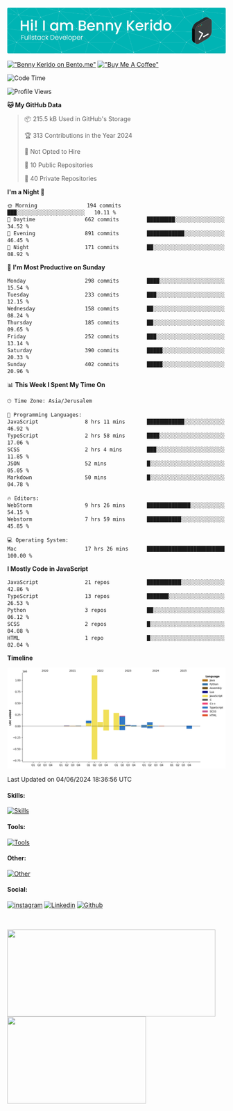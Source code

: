 ![Header](./header.png)

[!["Benny Kerido on Bento.me"](https://img.shields.io/badge/Benny%20Kerido-purple?logo=bento)](https://www.bento.me/bennykerido)&nbsp;[!["Buy Me A Coffee"](https://img.shields.io/badge/%F0%9F%8D%BABuy%20Me%20A%20Beer-black.svg)](https://www.buymeacoffee.com/bennykerido)
<!--START_SECTION:waka-->
![Code Time](http://img.shields.io/badge/Code%20Time-679%20hrs%2053%20mins-blue)

![Profile Views](http://img.shields.io/badge/Profile%20Views-0-blue)

**🐱 My GitHub Data** 

> 📦 215.5 kB Used in GitHub's Storage 
 > 
> 🏆 313 Contributions in the Year 2024
 > 
> 🚫 Not Opted to Hire
 > 
> 📜 10 Public Repositories 
 > 
> 🔑 40 Private Repositories 
 > 
**I'm a Night 🦉** 

```text
🌞 Morning                194 commits         ███░░░░░░░░░░░░░░░░░░░░░░   10.11 % 
🌆 Daytime                662 commits         █████████░░░░░░░░░░░░░░░░   34.52 % 
🌃 Evening                891 commits         ████████████░░░░░░░░░░░░░   46.45 % 
🌙 Night                  171 commits         ██░░░░░░░░░░░░░░░░░░░░░░░   08.92 % 
```
📅 **I'm Most Productive on Sunday** 

```text
Monday                   298 commits         ████░░░░░░░░░░░░░░░░░░░░░   15.54 % 
Tuesday                  233 commits         ███░░░░░░░░░░░░░░░░░░░░░░   12.15 % 
Wednesday                158 commits         ██░░░░░░░░░░░░░░░░░░░░░░░   08.24 % 
Thursday                 185 commits         ██░░░░░░░░░░░░░░░░░░░░░░░   09.65 % 
Friday                   252 commits         ███░░░░░░░░░░░░░░░░░░░░░░   13.14 % 
Saturday                 390 commits         █████░░░░░░░░░░░░░░░░░░░░   20.33 % 
Sunday                   402 commits         █████░░░░░░░░░░░░░░░░░░░░   20.96 % 
```


📊 **This Week I Spent My Time On** 

```text
🕑︎ Time Zone: Asia/Jerusalem

💬 Programming Languages: 
JavaScript               8 hrs 11 mins       ████████████░░░░░░░░░░░░░   46.92 % 
TypeScript               2 hrs 58 mins       ████░░░░░░░░░░░░░░░░░░░░░   17.06 % 
SCSS                     2 hrs 4 mins        ███░░░░░░░░░░░░░░░░░░░░░░   11.85 % 
JSON                     52 mins             █░░░░░░░░░░░░░░░░░░░░░░░░   05.05 % 
Markdown                 50 mins             █░░░░░░░░░░░░░░░░░░░░░░░░   04.78 % 

🔥 Editors: 
WebStorm                 9 hrs 26 mins       ██████████████░░░░░░░░░░░   54.15 % 
Webstorm                 7 hrs 59 mins       ███████████░░░░░░░░░░░░░░   45.85 % 

💻 Operating System: 
Mac                      17 hrs 26 mins      █████████████████████████   100.00 % 
```

**I Mostly Code in JavaScript** 

```text
JavaScript               21 repos            ███████████░░░░░░░░░░░░░░   42.86 % 
TypeScript               13 repos            ███████░░░░░░░░░░░░░░░░░░   26.53 % 
Python                   3 repos             ██░░░░░░░░░░░░░░░░░░░░░░░   06.12 % 
SCSS                     2 repos             █░░░░░░░░░░░░░░░░░░░░░░░░   04.08 % 
HTML                     1 repo              █░░░░░░░░░░░░░░░░░░░░░░░░   02.04 % 
```



**Timeline**

![Lines of Code chart](https://raw.githubusercontent.com/bennykerido/bennykerido/main/assets/bar_graph.png)


 Last Updated on 04/06/2024 18:36:56 UTC
<!--END_SECTION:waka-->
#### Skills:
[![Skills](https://skillicons.dev/icons?i=js,ts,html,css,py&perline=5&theme=dark)](https://skillicons.dev)

#### Tools:
[![Tools](https://skillicons.dev/icons?i=react,nextjs,redux,nestjs,nodejs,express,sass,jquery&perline=5&theme=dark)](https://skillicons.dev)

#### Other:
[![Other](https://skillicons.dev/icons?i=bun,git,firebase,idea,postman,netlify,mongodb,materialui,figma,docker,eclipse,ps,ai,xd&perline=5&theme=dark)](https://skillicons.dev)

#### Social:
[![instagram](https://skillicons.dev/icons?i=instagram&perline=5&theme=dark)](https://www.instagram.com/bennykerido)
[![Linkedin](https://skillicons.dev/icons?i=linkedin&perline=5&theme=dark)](https://www.linkedin.com/in/bennykerido)
[![Github](https://skillicons.dev/icons?i=github&perline=5&theme=dark)](https://www.github.com/bennykerido)

<br/>
<br/>

<a href="https://github.com/bennykerido">
  <img height=200 width=480 align="center" src="https://github-readme-stats.vercel.app/api?username=bennykerido&hide=prs,contribs&show_icons=true&card_width=320" />
</a>
<a href="https://github.com/bennykerido">
  <img height=200 width=320 align="center" src="https://github-readme-stats.vercel.app/api/top-langs/?username=bennykerido&layout=compact&card_width=320" />
</a>

